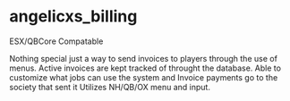 # angelicxs_billing

ESX/QBCore Compatable

Nothing special just a way to send invoices to players through the use of menus. Active invoices are kept tracked of throught the database.
Able to customize what jobs can use the system and Invoice payments go to the society that sent it
Utilizes NH/QB/OX menu and input.
